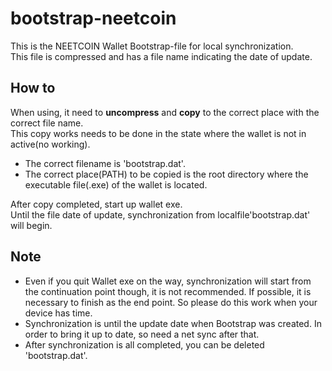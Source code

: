 # bootstrap-neetcoin
This is the NEETCOIN Wallet Bootstrap-file for local synchronization.  
This file is compressed and has a file name indicating the date of update.

## How to
When using, it need to __uncompress__ and __copy__ to the correct place with the correct file name.  
This copy works needs to be done in the state where the wallet is not in active(no working). 

* The correct filename is 'bootstrap.dat'.
* The correct place(PATH) to be copied is the root directory where the executable file(.exe) of the wallet is located.  
 
After copy completed, start up wallet exe.  
Until the file date of update, synchronization from localfile'bootstrap.dat' will begin.  

## Note
* Even if you quit Wallet exe on the way, synchronization will start from the continuation point though, it is not recommended. If possible, it is necessary to finish as the end point. So please do this work when your device has time.  
* Synchronization is until the update date when Bootstrap was created. In order to bring it up to date, so need a net sync after that.  
* After synchronization is all completed, you can be deleted 'bootstrap.dat'.

